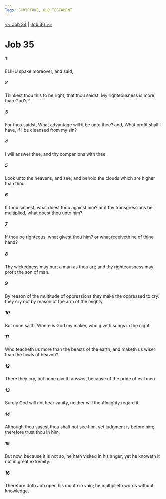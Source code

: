 ```yaml
---
Tags: SCRIPTURE, OLD_TESTAMENT
---
```


[<< Job 34](OLD_TESTAMENT/18_Job/Job_34.md) | [Job 36 >>](OLD_TESTAMENT/18_Job/Job_36.md)

# Job 35

##### 1

ELIHU spake moreover, and said,

##### 2

Thinkest thou this to be right, that thou saidst, My righteousness is more than God's?

##### 3

For thou saidst, What advantage will it be unto thee? and, What profit shall I have, if I be cleansed from my sin?

##### 4

I will answer thee, and thy companions with thee.

##### 5

Look unto the heavens, and see; and behold the clouds which are higher than thou.

##### 6

If thou sinnest, what doest thou against him? or if thy transgressions be multiplied, what doest thou unto him?

##### 7

If thou be righteous, what givest thou him? or what receiveth he of thine hand?

##### 8

Thy wickedness may hurt a man as thou art; and thy righteousness may profit the son of man.

##### 9

By reason of the multitude of oppressions they make the oppressed to cry: they cry out by reason of the arm of the mighty.

##### 10

But none saith, Where is God my maker, who giveth songs in the night;

##### 11

Who teacheth us more than the beasts of the earth, and maketh us wiser than the fowls of heaven?

##### 12

There they cry, but none giveth answer, because of the pride of evil men.

##### 13

Surely God will not hear vanity, neither will the Almighty regard it.

##### 14

Although thou sayest thou shalt not see him, yet judgment is before him; therefore trust thou in him.

##### 15

But now, because it is not so, he hath visited in his anger; yet he knoweth it not in great extremity:

##### 16

Therefore doth Job open his mouth in vain; he multiplieth words without knowledge.
